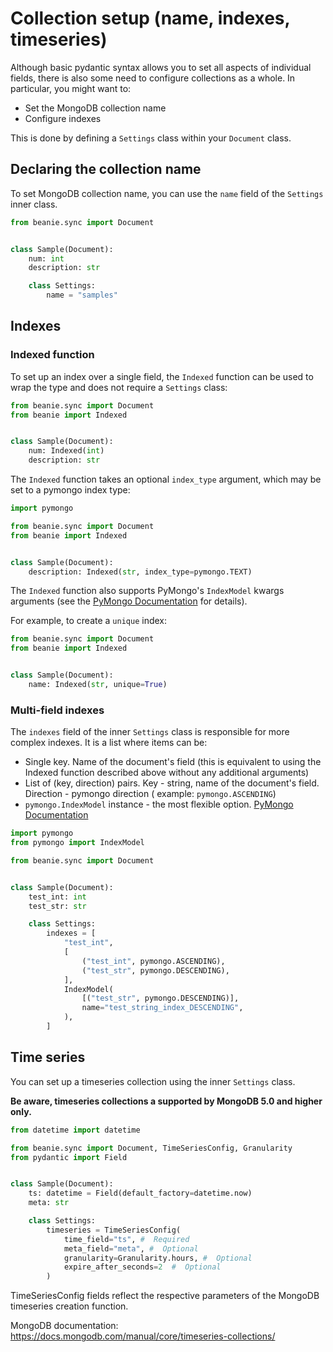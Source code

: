 # Collection setup (name, indexes, timeseries)

Although basic pydantic syntax allows you to set all aspects of individual fields, 
there is also some need to configure collections as a whole. 
In particular, you might want to:

- Set the MongoDB collection name
- Configure indexes

This is done by defining a `Settings` class within your `Document` class.

## Declaring the collection name

To set MongoDB collection name, you can use the `name` field of the `Settings` inner class.

```python
from beanie.sync import Document


class Sample(Document):
    num: int
    description: str

    class Settings:
        name = "samples"
```

## Indexes

### Indexed function

To set up an index over a single field, the `Indexed` function can be used to wrap the type 
and does not require a `Settings` class:

```python
from beanie.sync import Document
from beanie import Indexed


class Sample(Document):
    num: Indexed(int)
    description: str
```

The `Indexed` function takes an optional `index_type` argument, which may be set to a pymongo index type:

```python
import pymongo

from beanie.sync import Document
from beanie import Indexed


class Sample(Document):
    description: Indexed(str, index_type=pymongo.TEXT)
```

The `Indexed` function also supports PyMongo's `IndexModel` kwargs arguments (see the [PyMongo Documentation](https://pymongo.readthedocs.io/en/stable/api/pymongo/operations.html#pymongo.operations.IndexModel) for details). 
 
For example, to create a `unique` index:

```python
from beanie.sync import Document
from beanie import Indexed


class Sample(Document):
    name: Indexed(str, unique=True)
```

### Multi-field indexes

The `indexes` field of the inner `Settings` class is responsible for more complex indexes. 
It is a list where items can be:

- Single key. Name of the document's field (this is equivalent to using the Indexed function described above without any additional arguments)
- List of (key, direction) pairs. Key - string, name of the document's field. Direction - pymongo direction (
  example: `pymongo.ASCENDING`)
- `pymongo.IndexModel` instance - the most flexible
  option. [PyMongo Documentation](https://pymongo.readthedocs.io/en/stable/api/pymongo/operations.html#pymongo.operations.IndexModel)

```python
import pymongo
from pymongo import IndexModel

from beanie.sync import Document


class Sample(Document):
    test_int: int
    test_str: str

    class Settings:
        indexes = [
            "test_int",
            [
                ("test_int", pymongo.ASCENDING),
                ("test_str", pymongo.DESCENDING),
            ],
            IndexModel(
                [("test_str", pymongo.DESCENDING)],
                name="test_string_index_DESCENDING",
            ),
        ]
```

## Time series

You can set up a timeseries collection using the inner `Settings` class.

**Be aware, timeseries collections a supported by MongoDB 5.0 and higher only.**

```python
from datetime import datetime

from beanie.sync import Document, TimeSeriesConfig, Granularity
from pydantic import Field


class Sample(Document):
    ts: datetime = Field(default_factory=datetime.now)
    meta: str

    class Settings:
        timeseries = TimeSeriesConfig(
            time_field="ts", #  Required
            meta_field="meta", #  Optional
            granularity=Granularity.hours, #  Optional
            expire_after_seconds=2  #  Optional
        )
```

TimeSeriesConfig fields reflect the respective parameters of the MongoDB timeseries creation function.

MongoDB documentation: https://docs.mongodb.com/manual/core/timeseries-collections/
